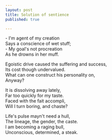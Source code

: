 ```yaml
---
layout: post
title: Solution of sentience
published: true

---
```

\- I'm agent of my creation  
Says a conscience of wet stuff;  
\- My goal's not procreation  
As he drowns in her muff.  
  
Egoistic drive caused the suffering and success,  
Its cost though undervalued.  
What can one construct his personality on,  
Anyway?  
  
It is dissolving away lately,  
Far too quickly for my taste.  
Faced with the fait accompli,  
Will I turn boring, and chaste?  
  
Life's pulse mayn't need a hull,  
The lineage, the gender, the caste.  
I am becoming a raging bull,  
Unconscious, determined, a steak.  